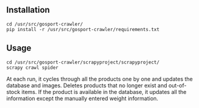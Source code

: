 ## Installation

```
cd /usr/src/gosport-crawler/
pip install -r /usr/src/gosport-crawler/requirements.txt
```

## Usage

```
cd /usr/src/gosport-crawler/scrapyproject/scrapyproject/
scrapy crawl spider
```

At each run, it cycles through all the products one by one and updates the database and images.
Deletes products that no longer exist and out-of-stock items. If the product is available in the database,
it updates all the information except the manually entered weight information.